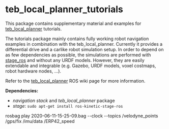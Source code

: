 # teb_local_planner_tutorials
This package contains supplementary material and examples for [teb_local_planner](http://wiki.ros.org/teb_local_planner) tutorials.

The tutorials package mainly contains fully working robot navigation examples in combination with the teb_local_planner.
Currently it provides a differential drive and a carlike robot simulation setup.
In order to depend on as few dependencies as possible, the simulations are performed with [stage_ros](http://wiki.ros.org/stage_ros)
and without any URDF models. However, they are easily extendable and integrable (e.g. Gazebo, URDF models, voxel costmaps, robot hardware nodes, ...).

Refer to the [teb_local_planner](http://wiki.ros.org/teb_local_planner) ROS wiki page for more information.

**Dependencies:**

 * *navigation stack* and *teb_local_planner* package
 * *stage*: `sudo apt-get install ros-kinetic-stage-ros`

rosbag play 2020-06-11-15-25-09.bag --clock --topics /velodyne_points /gps/fix /imu/data /ERP42_speed


